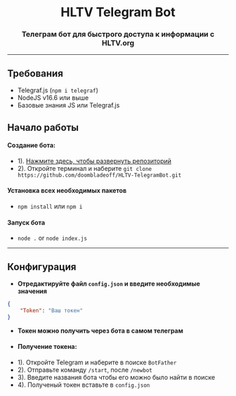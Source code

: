 <h1 align="center"> HLTV Telegram Bot </h1>
<h3 align="center">Телеграм бот для быстрого доступа к информации с HLTV.org</h3>

---

## Требования
- Telegraf.js (`npm i telegraf`)
- NodeJS v16.6 или выше
- Базовые знания JS или Telegraf.js

## Начало работы
#### Создание бота:
- 1). [Нажмите здесь, чтобы развернуть репозиторий](https://github.com/doombladeoff/HLTV-TelegramBot)
- 2). Откройте терминал и наберите `git clone https://github.com/doombladeoff/HLTV-TelegramBot.git`
#### Установка всех необходимых пакетов
- `npm install` или `npm i`
#### Запуск бота
- `node .` or `node index.js`

---

## Конфигурация
- **Отредактируйте файл `config.json` и введите необходимые значения**
```json
{
    "Token": "Ваш токен"
}
```

- **Токен можно получить через бота в самом телеграм**
- #### Получение токена:
- 1). Откройте Telegram и наберите в поиске `BotFather`
- 2). Отправьте команду `/start`, после `/newbot`
- 3). Введите названия бота чтобы его можно было найти в поиске
- 4). Полученый токен вставьте в `config.json`
